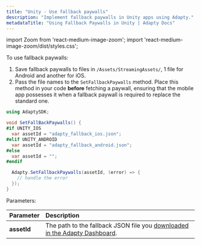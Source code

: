 ```yaml
---
title: "Unity - Use fallback paywalls"
description: "Implement fallback paywalls in Unity apps using Adapty."
metadataTitle: "Using Fallback Paywalls in Unity | Adapty Docs"
---
```


import Zoom from 'react-medium-image-zoom';
import 'react-medium-image-zoom/dist/styles.css';

To use fallback paywalls:

1. Save fallback paywalls to files in `/Assets/StreamingAssets/`, 1 file for Android and another for iOS.
2. Pass the file names to the `SetFallbackPaywalls` method. Place this method in your code **before** fetching a paywall, ensuring that the mobile app possesses it when a fallback paywall is required to replace the standard one.

```csharp showLineNumbers title="Unity"
using AdaptySDK;

void SetFallBackPaywalls() {
#if UNITY_IOS
  var assetId = "adapty_fallback_ios.json";
#elif UNITY_ANDROID
  var assetId = "adapty_fallback_android.json";
#else
  var assetId = "";
#endif

  Adapty.SetFallbackPaywalls(assetId, (error) => {
    // handle the error
  });
}
```

Parameters:

| Parameter   | Description                                                  |
| :---------- | :----------------------------------------------------------- |
| **assetId** | The path to the fallback JSON file you [downloaded in the Adapty Dashboard](https://dev-docs.adapty.io/docs/fallback-paywalls#download-fallback-paywalls-as-a-file-in-the-adapty-dashboard). |